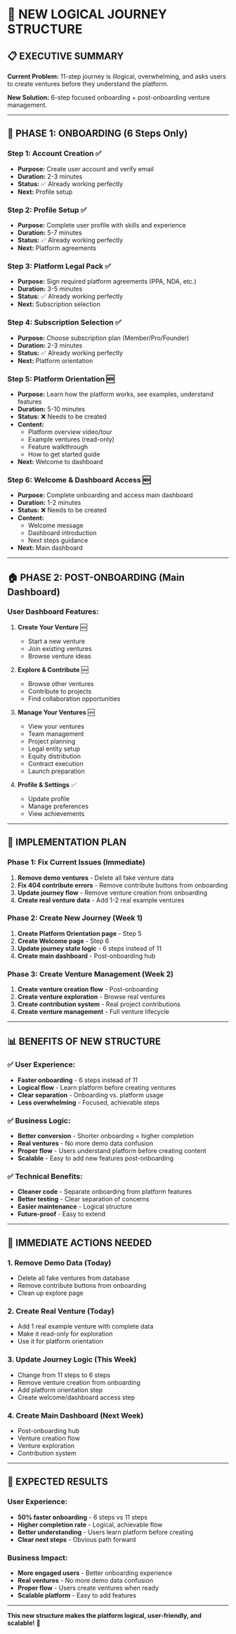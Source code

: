 # 🎯 **NEW LOGICAL JOURNEY STRUCTURE**

## **📋 EXECUTIVE SUMMARY**

**Current Problem:** 11-step journey is illogical, overwhelming, and asks users to create ventures before they understand the platform.

**New Solution:** 6-step focused onboarding + post-onboarding venture management.

---

## **🚀 PHASE 1: ONBOARDING (6 Steps Only)**

### **Step 1: Account Creation** ✅
- **Purpose:** Create user account and verify email
- **Duration:** 2-3 minutes
- **Status:** ✅ Already working perfectly
- **Next:** Profile setup

### **Step 2: Profile Setup** ✅  
- **Purpose:** Complete user profile with skills and experience
- **Duration:** 5-7 minutes
- **Status:** ✅ Already working perfectly
- **Next:** Platform agreements

### **Step 3: Platform Legal Pack** ✅
- **Purpose:** Sign required platform agreements (PPA, NDA, etc.)
- **Duration:** 3-5 minutes
- **Status:** ✅ Already working perfectly
- **Next:** Subscription selection

### **Step 4: Subscription Selection** ✅
- **Purpose:** Choose subscription plan (Member/Pro/Founder)
- **Duration:** 2-3 minutes
- **Status:** ✅ Already working perfectly
- **Next:** Platform orientation

### **Step 5: Platform Orientation** 🆕
- **Purpose:** Learn how the platform works, see examples, understand features
- **Duration:** 5-10 minutes
- **Status:** ❌ Needs to be created
- **Content:** 
  - Platform overview video/tour
  - Example ventures (read-only)
  - Feature walkthrough
  - How to get started guide
- **Next:** Welcome to dashboard

### **Step 6: Welcome & Dashboard Access** 🆕
- **Purpose:** Complete onboarding and access main dashboard
- **Duration:** 1-2 minutes
- **Status:** ❌ Needs to be created
- **Content:**
  - Welcome message
  - Dashboard introduction
  - Next steps guidance
- **Next:** Main dashboard

---

## **🏠 PHASE 2: POST-ONBOARDING (Main Dashboard)**

### **User Dashboard Features:**
1. **Create Your Venture** 🆕
   - Start a new venture
   - Join existing ventures
   - Browse venture ideas

2. **Explore & Contribute** 🆕
   - Browse other ventures
   - Contribute to projects
   - Find collaboration opportunities

3. **Manage Your Ventures** 🆕
   - View your ventures
   - Team management
   - Project planning
   - Legal entity setup
   - Equity distribution
   - Contract execution
   - Launch preparation

4. **Profile & Settings** ✅
   - Update profile
   - Manage preferences
   - View achievements

---

## **🎯 IMPLEMENTATION PLAN**

### **Phase 1: Fix Current Issues (Immediate)**
1. **Remove demo ventures** - Delete all fake venture data
2. **Fix 404 contribute errors** - Remove contribute buttons from onboarding
3. **Update journey flow** - Remove venture creation from onboarding
4. **Create real venture data** - Add 1-2 real example ventures

### **Phase 2: Create New Journey (Week 1)**
1. **Create Platform Orientation page** - Step 5
2. **Create Welcome page** - Step 6
3. **Update journey state logic** - 6 steps instead of 11
4. **Create main dashboard** - Post-onboarding hub

### **Phase 3: Create Venture Management (Week 2)**
1. **Create venture creation flow** - Post-onboarding
2. **Create venture exploration** - Browse real ventures
3. **Create contribution system** - Real project contributions
4. **Create venture management** - Full venture lifecycle

---

## **📊 BENEFITS OF NEW STRUCTURE**

### **✅ User Experience:**
- **Faster onboarding** - 6 steps instead of 11
- **Logical flow** - Learn platform before creating ventures
- **Clear separation** - Onboarding vs. platform usage
- **Less overwhelming** - Focused, achievable steps

### **✅ Business Logic:**
- **Better conversion** - Shorter onboarding = higher completion
- **Real ventures** - No more demo data confusion
- **Proper flow** - Users understand platform before creating content
- **Scalable** - Easy to add new features post-onboarding

### **✅ Technical Benefits:**
- **Cleaner code** - Separate onboarding from platform features
- **Better testing** - Clear separation of concerns
- **Easier maintenance** - Logical structure
- **Future-proof** - Easy to extend

---

## **🚀 IMMEDIATE ACTIONS NEEDED**

### **1. Remove Demo Data (Today)**
- Delete all fake ventures from database
- Remove contribute buttons from onboarding
- Clean up explore page

### **2. Create Real Venture (Today)**
- Add 1 real example venture with complete data
- Make it read-only for exploration
- Use it for platform orientation

### **3. Update Journey Logic (This Week)**
- Change from 11 steps to 6 steps
- Remove venture creation from onboarding
- Add platform orientation step
- Create welcome/dashboard access step

### **4. Create Main Dashboard (Next Week)**
- Post-onboarding hub
- Venture creation flow
- Venture exploration
- Contribution system

---

## **🎉 EXPECTED RESULTS**

### **User Experience:**
- **50% faster onboarding** - 6 steps vs 11 steps
- **Higher completion rate** - Logical, achievable flow
- **Better understanding** - Users learn platform before creating
- **Clear next steps** - Obvious path forward

### **Business Impact:**
- **More engaged users** - Better onboarding experience
- **Real ventures** - No more demo data confusion
- **Proper flow** - Users create ventures when ready
- **Scalable platform** - Easy to add features

---

**This new structure makes the platform logical, user-friendly, and scalable!** 🚀
